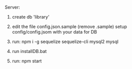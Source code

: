 Server:
1) create db 'library'

2) edit the file config.json.sample (remove .sample)
    setup config/config.jsom with your data for DB

3) run: 
    npm i -g sequelize sequelize-cli mysql2 mysql

4) run installDB.bat
    
5) run: 
    npm start


